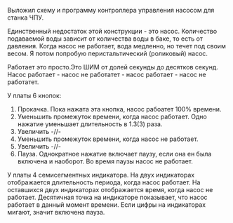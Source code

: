 Выложил схему и программу контроллера управления насосом для станка ЧПУ.

Единственный недостаток этой конструкции - это насос. Количество подаваемой воды зависит от количества воды в баке, то есть от давления. Когда насос не работает, вода медленно, но течет под своим весом. Я потом попробую перистальтический (роликовый) насос.

Работает это просто.Это ШИМ от долей секунды до десятков секунд. Насос работает - насос не работатет - насос работает - насос не работатет.

У платы 6 кнопок:

1) Прокачка. Пока нажата эта кнопка, насос рабоатет 100% времени.
2) Уменьшить промежуток времени, когда насос работает. Одно нажатие уменьшает длительность в 1.3(3) раза.
3) Увеличить -//-
4) Уменьшить промежуток времени, когда насос не работает.
5) Увеличить -//-
6) Пауза. Однократное нажатие включает паузу, если она ен была включена и наоборот. Во время паузы насос не работает.

У платы 4 семисегментных индикатора. На двух индикаторах отображается длительность периода, когда насос работает. На оставшихся двух индикаторах отображается время, когда насос не работает. Десятичная точка на индикаторе показывает, что насос работает в данный момент времени. Если цифры на индикаторах мигают, значит включена пауза.
